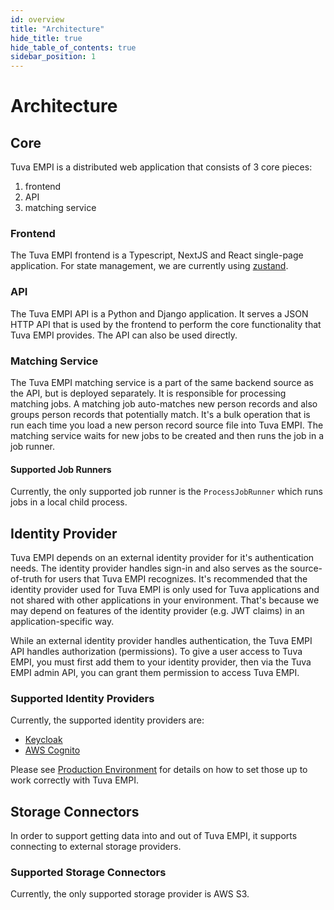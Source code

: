 ```yaml
---
id: overview
title: "Architecture"
hide_title: true
hide_table_of_contents: true
sidebar_position: 1
---
```


# Architecture

## Core

Tuva EMPI is a distributed web application that consists of 3 core pieces:

1. frontend
2. API
3. matching service

### Frontend

The Tuva EMPI frontend is a Typescript, NextJS and React single-page application. For state management, we are currently using [zustand](https://github.com/pmndrs/zustand).

### API

The Tuva EMPI API is a Python and Django application. It serves a JSON HTTP API that is used by the frontend to perform the core functionality that Tuva EMPI provides. The API can also be used directly.

### Matching Service

The Tuva EMPI matching service is a part of the same backend source as the API, but is deployed separately. It is responsible for processing matching jobs. A matching job auto-matches new person records and also groups person records that potentially match. It's a bulk operation that is run each time you load a new person record source file into Tuva EMPI. The matching service waits for new jobs to be created and then runs the job in a job runner.

#### Supported Job Runners

Currently, the only supported job runner is the `ProcessJobRunner` which runs jobs in a local child process.

## Identity Provider

Tuva EMPI depends on an external identity provider for it's authentication needs. The identity provider handles sign-in and also serves as the source-of-truth for users that Tuva EMPI recognizes. It's recommended that the identity provider used for Tuva EMPI is only used for Tuva applications and not shared with other applications in your environment. That's because we may depend on features of the identity provider (e.g. JWT claims) in an application-specific way.

While an external identity provider handles authentication, the Tuva EMPI API handles authorization (permissions). To give a user access to Tuva EMPI, you must first add them to your identity provider, then via the Tuva EMPI admin API, you can grant them permission to access Tuva EMPI.

### Supported Identity Providers

Currently, the supported identity providers are:

- [Keycloak](https://www.keycloak.org/)
- [AWS Cognito](https://aws.amazon.com/cognito/)

Please see [Production Environment](../getting-started/production-environment.md) for details on how to set those up to work correctly with Tuva EMPI.

## Storage Connectors

In order to support getting data into and out of Tuva EMPI, it supports connecting to external storage providers.

### Supported Storage Connectors

Currently, the only supported storage provider is AWS S3.
